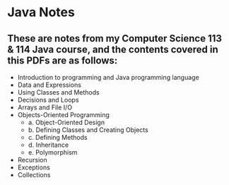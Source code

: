 # Java Notes
## These are notes from my Computer Science 113 & 114 Java course, and the contents covered in this PDFs are as follows:

- Introduction to programming and Java programming language
- Data and Expressions
- Using Classes and Methods
- Decisions and Loops
- Arrays and File I/O
- Objects-Oriented Programming
  - a. Object-Oriented Design 
  - b. Defining Classes and Creating Objects
  - c. Defining Methods
  - d. Inheritance
  - e. Polymorphism 
- Recursion
- Exceptions
- Collections
